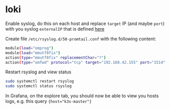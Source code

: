 # loki

Enable syslog, do this on each host and replace `target` IP (and maybe `port`) with you syslog `externalIP` that is defined [here](../cluster/apps/monitoring/loki/helmrelease.yaml)

Create file `/etc/rsyslog.d/50-promtail.conf` with the following content:

```bash
module(load="omprog")
module(load="mmutf8fix")
action(type="mmutf8fix" replacementChar="?")
action(type="omfwd" protocol="tcp" target="192.168.42.155" port="1514" Template="RSYSLOG_SyslogProtocol23Format" TCP_Framing="octet-counted" KeepAlive="on")
```

Restart rsyslog and view status

```bash
sudo systemctl restart rsyslog
sudo systemctl status rsyslog
```

In Grafana, on the explore tab, you should now be able to view you hosts logs, e.g. this query `{host="k3s-master"}`
